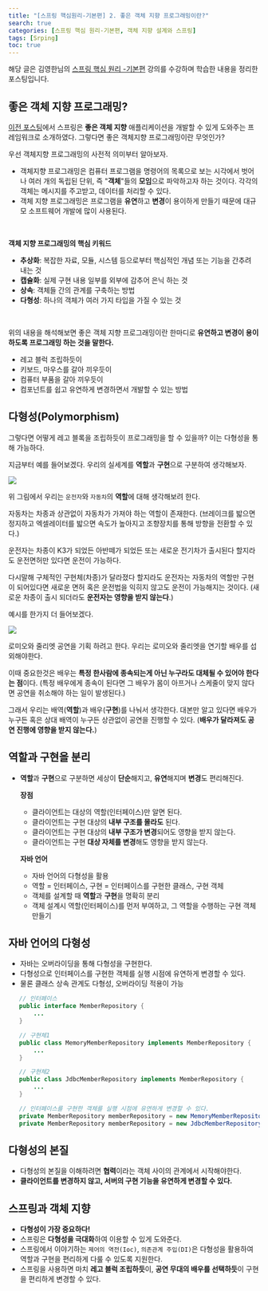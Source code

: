 ```yaml
---
title: "[스프링 핵심원리-기본편] 2. 좋은 객체 지향 프로그래밍이란?"
search: true
categories: [스프링 핵심 원리-기본편, 객체 지향 설계와 스프링]
tags: [Srping]
toc: true
---
```


해당 글은 김영한님의 [스프링 핵심 원리 -기본편](https://www.inflearn.com/course/%EC%8A%A4%ED%94%84%EB%A7%81-%ED%95%B5%EC%8B%AC-%EC%9B%90%EB%A6%AC-%EA%B8%B0%EB%B3%B8%ED%8E%B8/dashboard) 강의를 수강하며 학습한 내용을 정리한 포스팅입니다.



## **좋은 객체 지향 프로그래밍?**



[이전 포스팅](https://liamkim-daeyong.github.io/posts/spring01/ )에서 스프링은 **좋은 객체 지향** 애플리케이션을 개발할 수 있게 도와주는 프레임워크로 소개하였다. 그렇다면 좋은 객체지향 프로그래밍이란 무엇인가?

우선 객체지향 프로그래밍의 사전적 의미부터 알아보자.

- 객체지향 프로그래밍은 컴퓨터 프로그램을 명령어의 목록으로 보는 시각에서 벗어나 여러 개의 독립된 단위, 즉 "**객체**"들의 **모임**으로 파악하고자 하는 것이다. 각각의 객체는 메시지를 주고받고, 데이터를 처리할 수 있다.
- 객체 지향 프로그래밍은 프로그램을 **유연**하고 **변경**이 용이하게 만들기 때문에 대규모 소프트웨어 개발에 많이 사용된다.

<br>

**객체 지향 프로그래밍의 핵심 키워드**

- **추상화**: 복잡한 자료, 모듈, 시스템 등으로부터 핵심적인 개념 또는 기능을 간추려 내는 것
- **캡슐화**: 실제 구현 내용 일부를 외부에 감추어 은닉 하는 것
- **상속**: 객체들 간의 관계를 구축하는 방법
- **다형성**: 하나의 객체가 여러 가지 타입을 가질 수 있는 것

<br>

위의 내용을 해석해보면 좋은 객체 지향 프로그래밍이란 한마디로 **유연하고 변경이 용이 하도록 프로그래밍 하는 것을 말한다.**

- 레고 블럭 조립하듯이
- 키보드, 마우스를 갈아 끼우듯이
- 컴퓨터 부품을 갈아 끼우듯이
- 컴포넌트를 쉽고 유연하게 변경하면서 개발할 수 있는 방법



## **다형성**(Polymorphism)

그렇다면 어떻게 레고 블록을 조립하듯이 프로그래밍을 할 수 있을까? 이는 다형성을 통해 가능하다.

지금부터 예를 들어보겠다. 우리의 실세계를 **역할**과 **구현**으로 구분하여 생각해보자.



![]({{site.url}}/assets/img/post/spring/2022-01-03-spring02/polymorphism-01.PNG)

위 그림에서 우리는 `운전자`와 `자동차`의 **역할**에 대해 생각해보려 한다.

자동차는 차종과 상관없이 자동차가 가져야 하는 역할이 존재한다. (브레이크를 밟으면 정지하고 엑셀레이터를 밟으면 속도가 높아지고 조향장치를 통해 방향을 전환할 수 있다.)

운전자는 차종이 K3가 되었든 아반떼가 되었든 또는 새로운 전기차가 출시된다 할지라도 운전면허만 있다면 운전이 가능하다.

다시말해 구체적인 구현체(차종)가 달라졌다 할지라도 운전자는 자동차의 역할만 구현이 되어있다면 새로운 면허 혹은 운전법을 익히지 않고도 운전이 가능해지는 것이다. (새로운 차종이 출시 되더라도 **운전자는 영향을 받지 않는다**.)



예시를 한가지 더 들어보겠다.

![]({{site.url}}/assets/img/post/spring/2022-01-03-spring02/polymorphism-02.PNG)

로미오와 줄리엣 공연을 기획 하려고 한다. 우리는 로미오와 줄리엣을 연기할 배우를 섭외해야한다.

이때 중요한것은 배우는 **특정 한사람에 종속되는게 아닌 누구라도 대체될 수 있어야 한다는 점**이다.
(특정 배우에게 종속이 된다면 그 배우가 몸이 아프거나 스케줄이 맞지 않다면 공연을 취소해야 하는 일이 발생된다.)

그래서 우리는 배역(**역할**)과 배우(**구현**)를 나눠서 생각한다. 대본만 알고 있다면 배우가 누구든 혹은 상대 배역이 누구든 상관없이 공연을 진행할 수 있다. (**배우가 달라져도 공연 진행에 영향을 받지 않는다.**)



## **역할과 구현을 분리**

- **역할**과 **구현**으로 구분하면 세상이 **단순**해지고, **유연**해지며 **변경**도 편리해진다.

  **장점**

   - 클라이언트는 대상의 역할(인터페이스)만 알면 된다.
   - 클라이언트는 구현 대상의 **내부 구조를 몰라도** 된다.
   - 클라이언트는 구현 대상의 **내부 구조가 변경**되어도 영향을 받지 않는다.
   - 클라이언트는 구현 **대상 자체를 변경**해도 영향을 받지 않는다.

  **자바 언어**

   - 자바 언어의 다형성을 활용
   - 역할 = 인터페이스, 구현 = 인터페이스를 구현한 클래스, 구현 객체
   - 객체를 설계할 때 **역할**과 **구현**을 명확히 분리
   - 객체 설계시 역할(인터페이스)를 먼저 부여하고, 그 역할을 수행하는 구현 객체 만들기



## **자바 언어의 다형성**

 - 자바는 오버라이딩을 통해 다형성을 구현한다.
 - 다형성으로 인터페이스를 구현한 객체를 실행 시점에 유연하게 변경할 수 있다.
 - 물론 클래스 상속 관계도 다형성, 오버라이딩 적용이 가능

 ```java
    // 인터페이스
    public interface MemberRepository {
        ...
    }

    // 구현체1
    public class MemoryMemberRepository implements MemberRepository {
        ...
    }

    // 구현체2
    public class JdbcMemberRepository implements MemberRepository {
        ...
    }

    // 인터페이스를 구현한 객체를 실행 시점에 유연하게 변경할 수 있다.
    private MemberRepository memberRepository = new MemoryMemberRepository();
    private MemberRepository memberRepository = new JdbcMemberRepository();
 ```



## **다형성의 본질**

 - 다형성의 본질을 이해하려면 **협력**이라는 객체 사이의 관계에서 시작해야한다.
 - **클라이언트를 변경하지 않고, 서버의 구현 기능을 유연하게 변경할 수 있다.**



## **스프링과 객체 지향**

 - **다형성이 가장 중요하다!**
 - 스프링은 **다형성을 극대화**하여 이용할 수 있게 도와준다.
 - 스프링에서 이야기하는 `제어의 역전(Ioc)`, `의존관계 주입(DI)`은 다형성을 활용하여 역할과 구현을 편리하게 다룰 수 있도록 지원한다.
 - 스프링을 사용하면 마치 **레고 블럭 조립하듯**이, **공연 무대의 배우를 선택하듯**이 구현을 편리하게 변경할 수 있다.

